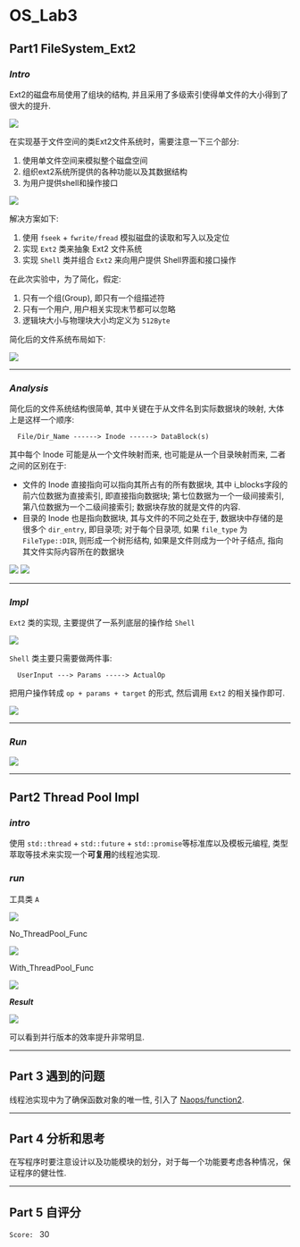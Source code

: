 # OS_Lab3

## Part1 FileSystem_Ext2

### ***Intro***

Ext2的磁盘布局使用了组块的结构, 并且采用了多级索引使得单文件的大小得到了很大的提升.

<img src="./images/fs/ext2.png">

在实现基于文件空间的类Ext2文件系统时，需要注意一下三个部分:

1. 使用单文件空间来模拟整个磁盘空间
2. 组织ext2系统所提供的各种功能以及其数据结构
3. 为用户提供shell和操作接口

<img src="./images/fs/str.png">

<br/>

解决方案如下:

1. 使用 `fseek` + `fwrite/fread` 模拟磁盘的读取和写入以及定位
2. 实现 `Ext2` 类来抽象 Ext2 文件系统
3. 实现 `Shell` 类并组合 `Ext2` 来向用户提供 Shell界面和接口操作

在此次实验中，为了简化，假定:

1. 只有一个组(Group), 即只有一个组描述符
2. 只有一个用户, 用户相关实现末节都可以忽略
3. 逻辑块大小与物理块大小均定义为 `512Byte`

简化后的文件系统布局如下:

<img src="./images/fs/loc.png">

<br/>

---

### ***Analysis***

简化后的文件系统结构很简单, 其中关键在于从文件名到实际数据块的映射, 大体上是这样一个顺序:

```shell
  File/Dir_Name ------> Inode ------> DataBlock(s)
```

其中每个 Inode 可能是从一个文件映射而来, 也可能是从一个目录映射而来, 二者之间的区别在于:

* 文件的 Inode 直接指向可以指向其所占有的所有数据块, 其中 i_blocks字段的前六位数据为直接索引, 即直接指向数据块; 第七位数据为一个一级间接索引, 第八位数据为一个二级间接索引; 数据块存放的就是文件的内容.
* 目录的 Inode 也是指向数据块, 其与文件的不同之处在于, 数据块中存储的是很多个 `dir_entry`, 即目录项; 对于每个目录项, 如果 `file_type` 为 `FileType::DIR`, 则形成一个树形结构, 如果是文件则成为一个叶子结点, 指向其文件实际内容所在的数据块

<img src="./images/fs/entry.png">

<img src="./images/fs/inode.png">

---

### ***Impl***

`Ext2` 类的实现, 主要提供了一系列底层的操作给 `Shell`

<img src="./images/fs/impl0.png">

`Shell` 类主要只需要做两件事:
```shell
  UserInput ---> Params -----> ActualOp
```
把用户操作转成 `op + params + target` 的形式, 然后调用 `Ext2` 的相关操作即可.

<img src="./images/fs/impl1.png">

---

### ***Run***

<img src="./images/fs/run.png">

---

## Part2 Thread Pool Impl

### ***intro***

使用 `std::thread` + `std::future` + `std::promise`等标准库以及模板元编程, 类型萃取等技术来实现一个**可复用**的线程池实现.

### ***run***

工具类 `A`

<img src="./images/ctp/a.png">

No_ThreadPool_Func

<img src="./images/ctp/0.png">

With_ThreadPool_Func

<img src="./images/ctp/1.png">

***Result***

<img src="./images/ctp/res0.png">

可以看到并行版本的效率提升非常明显.

---

## Part 3 遇到的问题

线程池实现中为了确保函数对象的唯一性, 引入了 [Naops/function2](https://github.com/Naios/function2).

---

## Part 4 分析和思考

在写程序时要注意设计以及功能模块的划分，对于每一个功能要考虑各种情况，保证程序的健壮性.

---

## Part 5 自评分

`Score: ` $30$

